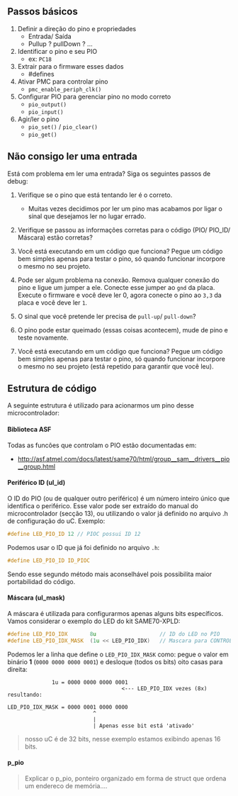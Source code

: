 ## Passos básicos

1. Definir a direção do pino e propriedades
    - Entrada/ Saída
    - Pullup ? pullDown ? ...
1. Identificar o pino e seu PIO
    - ex: `PC18`
1. Extrair para o firmware esses dados
    - #defines 
1. Ativar PMC para controlar pino
    - `pmc_enable_periph_clk()`
1. Configurar PIO para gerenciar pino no modo correto
    - `pio_output()`
    - `pio_input()`
1. Agir/ler o pino 
    - `pio_set()` / `pio_clear()`
    - `pio_get()`

## Não consigo ler uma entrada

Está com problema em ler uma entrada? Siga os seguintes passos de debug:

1. Verifique se o pino que está tentando ler é o correto.
    - Muitas vezes decidimos por ler um pino mas acabamos por ligar o sinal que desejamos ler no lugar errado.
    
1. Verifique se passou as informações corretas para o código (PIO/ PIO_ID/ Máscara) estão corretas?

1. Você está executando em um código que funciona? Pegue um código bem simples apenas para testar o pino, só quando funcionar incorpore o mesmo no seu projeto.

1. Pode ser algum problema na conexão. Remova qualquer conexão do pino e ligue um jumper a ele. Conecte esse jumper ao `gnd` da placa. Execute o firmware e você deve ler 0, agora conecte o pino ao `3,3` da placa e você deve ler `1`.

1. O sinal que você pretende ler precisa de `pull-up`/ `pull-down`?

1. O pino pode estar queimado (essas coisas acontecem), mude de pino e teste novamente.

1. Você está executando em um código que funciona? Pegue um código bem simples apenas para testar o pino, só quando funcionar incorpore o mesmo no seu projeto (está repetido para garantir que você leu).

## Estrutura de código

A seguinte estrutura é utilizado para acionarmos um pino desse microcontrolador:

#### Biblioteca ASF

Todas as funcões que controlam o PIO estão documentadas em:

- http://asf.atmel.com/docs/latest/same70/html/group__sam__drivers__pio__group.html 

#### Periférico ID (ul_id)

O ID do PIO (ou de qualquer outro periférico) é um número inteiro único que identifica o periférico. Esse valor pode ser extraído do manual do microcontrolador (secção 13), ou utilizando o valor já definido no arquivo .h de configuração do uC. Exemplo:

```c
#define LED_PIO_ID 12 // PIOC possui ID 12
```

Podemos usar o ID que já foi definido no arquivo `.h`:

```c
#define LED_PIO_ID ID_PIOC
```

Sendo esse segundo método mais aconselhável pois possibilita maior portabilidad do código.

#### Máscara (ul_mask)

A máscara é utilizada para configurarmos apenas alguns bits específicos. Vamos considerar o exemplo do LED do kit SAME70-XPLD:

```c
#define LED_PIO_IDX       8u                    // ID do LED no PIO
#define LED_PIO_IDX_MASK  (1u << LED_PIO_IDX)   // Mascara para CONTROLARMOS o LED
```

Podemos ler a linha que define o `LED_PIO_IDX_MASK` como: pegue o valor em binário **1** (`0000 0000 0000 0001`) e desloque (todos os bits) oito casas para direita:

```
              1u = 0000 0000 0000 0001 
                                    <--- LED_PIO_IDX vezes (8x)                 
resultando:

LED_PIO_IDX_MASK = 0000 0001 0000 0000
                           ^
                           |   
                           | Apenas esse bit está 'ativado'   
```

> nosso uC é de 32 bits, nesse exemplo estamos exibindo apenas 16 bits.

#### p_pio

> Explicar o p_pio, ponteiro organizado em forma de struct que ordena um endereco de memória....
